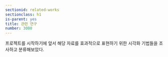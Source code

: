 ```yaml
---
sectionid: related-works
sectionclass: h1
is-parent: yes
title: 관련 연구
number: 3000
---
```

프로젝트를 시작하기에 앞서 해당 자료를 효과적으로 표현하기 위한 시각화 기법들을 조사하고 분류해보았다.

